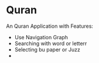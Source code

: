 # Quran
An Quran Application with Features:
- Use Navigation Graph
- Searching with word or letterr 
- Selecting bu paper or Juzz
- 
